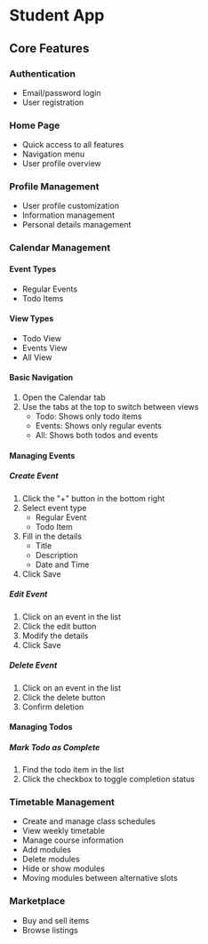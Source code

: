 # Student App

## Core Features

### Authentication
- Email/password login
- User registration

### Home Page
- Quick access to all features
- Navigation menu
- User profile overview

### Profile Management
- User profile customization
- Information management
- Personal details management

### Calendar Management
#### Event Types
- Regular Events
- Todo Items

#### View Types
- Todo View
- Events View
- All View

#### Basic Navigation
1. Open the Calendar tab
2. Use the tabs at the top to switch between views
   - Todo: Shows only todo items
   - Events: Shows only regular events
   - All: Shows both todos and events

#### Managing Events
##### Create Event
1. Click the "+" button in the bottom right
2. Select event type
   - Regular Event
   - Todo Item
3. Fill in the details
   - Title
   - Description
   - Date and Time
4. Click Save

##### Edit Event
1. Click on an event in the list
2. Click the edit button
3. Modify the details
4. Click Save

##### Delete Event
1. Click on an event in the list
2. Click the delete button
3. Confirm deletion

#### Managing Todos
##### Mark Todo as Complete
1. Find the todo item in the list
2. Click the checkbox to toggle completion status

### Timetable Management
- Create and manage class schedules
- View weekly timetable
- Manage course information
- Add modules
- Delete modules
- Hide or show modules
- Moving modules between alternative slots

### Marketplace
- Buy and sell items
- Browse listings
